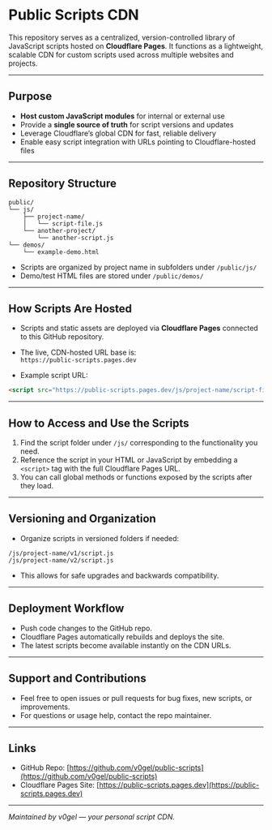 # Public Scripts CDN

This repository serves as a centralized, version-controlled library of JavaScript scripts hosted on **Cloudflare Pages**. It functions as a lightweight, scalable CDN for custom scripts used across multiple websites and projects.

---

## Purpose

- **Host custom JavaScript modules** for internal or external use  
- Provide a **single source of truth** for script versions and updates  
- Leverage Cloudflare’s global CDN for fast, reliable delivery  
- Enable easy script integration with URLs pointing to Cloudflare-hosted files  

---

## Repository Structure

```
public/
└── js/
    ├── project-name/
    │   └── script-file.js
    └── another-project/
        └── another-script.js
└── demos/
    └── example-demo.html
```

- Scripts are organized by project name in subfolders under `/public/js/`  
- Demo/test HTML files are stored under `/public/demos/`  

---

## How Scripts Are Hosted

- Scripts and static assets are deployed via **Cloudflare Pages** connected to this GitHub repository.  
- The live, CDN-hosted URL base is:  
  `https://public-scripts.pages.dev`  

- Example script URL:  

```html
<script src="https://public-scripts.pages.dev/js/project-name/script-file.js"></script>
```

---

## How to Access and Use the Scripts

1. Find the script folder under `/js/` corresponding to the functionality you need.  
2. Reference the script in your HTML or JavaScript by embedding a `<script>` tag with the full Cloudflare Pages URL.  
3. You can call global methods or functions exposed by the scripts after they load.  

---

## Versioning and Organization

- Organize scripts in versioned folders if needed:  

```
/js/project-name/v1/script.js
/js/project-name/v2/script.js
```

- This allows for safe upgrades and backwards compatibility.  

---

## Deployment Workflow

- Push code changes to the GitHub repo.  
- Cloudflare Pages automatically rebuilds and deploys the site.  
- The latest scripts become available instantly on the CDN URLs.  

---

## Support and Contributions

- Feel free to open issues or pull requests for bug fixes, new scripts, or improvements.  
- For questions or usage help, contact the repo maintainer.  

---

## Links

- GitHub Repo: [https://github.com/v0gel/public-scripts](https://github.com/v0gel/public-scripts)  
- Cloudflare Pages Site: [https://public-scripts.pages.dev](https://public-scripts.pages.dev)  

---

*Maintained by v0gel — your personal script CDN.*
